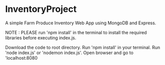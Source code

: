 # InventoryProject
A simple Farm Produce Inventory Web App using MongoDB and Express.

NOTE : PLEASE run 'npm install' in the terminal to install the required libraries before executing index.js.

Download the code to root directory.
Run 'npm install' in your terminal.
Run 'node index.js' or 'nodemon index.js'.
Open browser and go to 'localhost:8080

